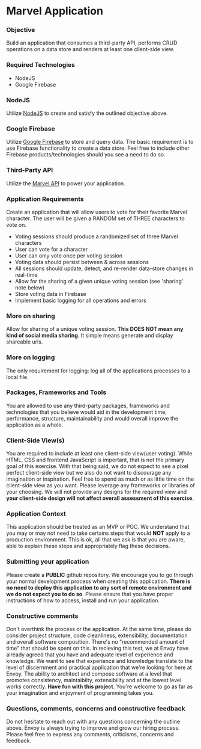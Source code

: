 # Marvel Application

### Objective
Build an application that consumes a third-party API, performs CRUD operations on a data store and renders at least one client-side view.

### Required Technologies
- NodeJS
- Google Firebase

### NodeJS
Utilize [NodeJS](https://nodejs.org/en/) to create and satisfy the outlined objective above.

### Google Firebase
Utilize [Google Firebase](https://firebase.google.com/products) to store and query data. The basic requirement is to use Firebase functionality to create a data store. Feel free to include other Firebase products/technologies should you see a need to do so.

### Third-Party API
Utilize the [Marvel API](https://developer.marvel.com/) to power your application.

### Application Requirements
Create an application that will allow users to vote for their favorite Marvel character. The user will be given a RANDOM set of THREE characters to vote on.

- Voting sessions should produce a randomized set of three Marvel characters
- User can vote for a character
- User can only vote once per voting session
- Voting data should persist between & across sessions
- All sessions should update, detect, and re-render data-store changes in real-time
- Allow for the sharing of a given unique voting session (see 'sharing' note below)
- Store voting data in Firebase
- Implement basic logging for all operations and errors

### More on sharing
Allow for sharing of a unique voting session. **This DOES NOT mean any kind of social media sharing**. It simple means generate and display shareable urls.

### More on logging
The only requirement for logging: log all of the applications processes to a local file.

### Packages, Frameworks and Tools
You are allowed to use any third-party packages, frameworks and technologies that you believe would aid in the development time, performance, structure, maintainability and would overall improve the application as a whole.

### Client-Side View(s)
You are required to include at least one client-side view(user voting). While HTML, CSS and frontend JavaScript is important, that is not the primary goal of this exercise. With that being said, we do not expect to see a pixel perfect client-side view but we also do not want to discourage any imagination or inspiration. Feel free to spend as much or as little time on the client-side view as you want. Please leverage any frameworks or libraries of your choosing. We will not provide any designs for the required view and **your client-side design will not affect overall assessment of this exercise**.

### Application Context
This application should be treated as an MVP or POC. We understand that you may or may not need to take certains steps that would **NOT** apply to a production environment. This is ok, all that we ask is that you are aware, able to explain these steps and appropriately flag these decisions.

### Submitting your application
Please create a **PUBLIC** github repository. We encourage you to go through your normal development process when creating this application. **There is no need to deploy this application to any sort of remote environment and we do not expect you to do so**. Please ensure that you have proper instructions of how to access, install and run your application.

### Constructive comments
Don't overthink the process or the application. At the same time, please do consider project structure, code cleanliness, extensibility, documentation and overall software composition. There's no "recommended amount of time" that should be spent on this. In recieving this test, we at Envoy have already agreed that you have and adequate level of experience and knowledge. We want to see that experience and knowledge translate to the level of discernment and practical application that we're looking for here at Envoy. The ability to architect and compose software at a level that promotes consistency, maintaibilty, extensibility and at the lowest level works correctly. **Have fun with this project**. You're welcome to go as far as your imagination and enjoyment of programming takes you.

### Questions, comments, concerns and constructive feedback
Do not hesitate to reach out with any questions concerning the outline above. Envoy is always trying to improve and grow our hiring process. Please feel free to express any comments, criticisms, concerns and feedback.
